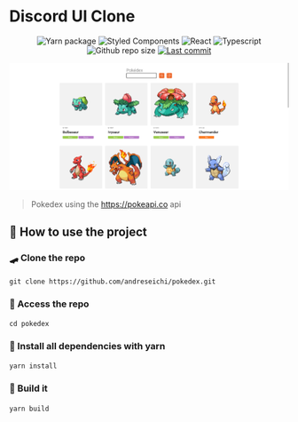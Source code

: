 # Discord UI Clone

<p align="center">
    <img alt="Yarn package" src="https://img.shields.io/badge/Yarn-2C8EBB?style=for-the-badge&logo=yarn&logoColor=fff">
    <img alt="Styled Components" src="https://img.shields.io/badge/StyledComponents-FFF?style=for-the-badge&logo=styled-components">
    <img alt="React" src="https://img.shields.io/badge/React-000?style=for-the-badge&logo=react">
    <img alt="Typescript" src="https://img.shields.io/badge/Typescript-fff?style=for-the-badge&logo=typescript">
    <img alt="Github repo size" src="https://img.shields.io/github/repo-size/andreseichi/pokedex?style=for-the-badge">
    <a href="https://github.com/andreseichi/pokedex/commits"><img alt="Last commit" src="https://img.shields.io/github/last-commit/andreseichi/pokedex?style=for-the-badge" /></a>
</p>

<img src="screenshot.png" alt="Screenshot">

> Pokedex using the https://pokeapi.co api

## 🚀 How to use the project

### 🛹 Clone the repo

`git clone https://github.com/andreseichi/pokedex.git`

### 📒 Access the repo

`cd pokedex`

### 🧭 Install all dependencies with yarn

`yarn install`

### 🔨 Build it

`yarn build`
